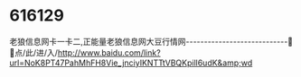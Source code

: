 # 616129
老狼信息网卡一卡二,正能量老狼信息网大豆行情网----------------------------🧚🧚点/此/进/入/http://www.baidu.com/link?url=NoK8PT47PahMhFH8Vie_jnciyIKNTTtVBQKpill6udK&amp;wd
